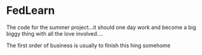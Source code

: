 # FedLearn 

The code for the summer project...it should one day work and become a big biggy thing with all the love involved....


The first order of business is usually to finish this hing somehome
